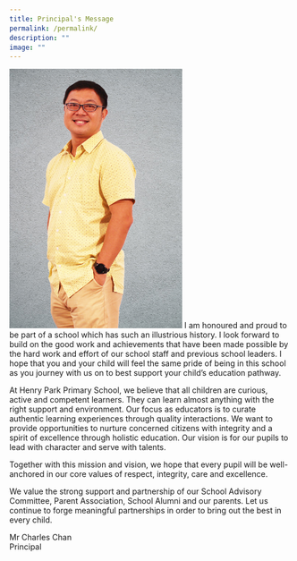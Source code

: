 ```yaml
---
title: Principal's Message
permalink: /permalink/
description: ""
image: ""
---
```

![](/images/Mr%20Charles%20Chan.png)
I am honoured and proud to be part of a school which has such an illustrious history. I look forward to build on the good work and achievements that have been made possible by the hard work and effort of our school staff and previous school leaders. I hope that you and your child will feel the same pride of being in this school as you journey with us on to best support your child’s education pathway.

At Henry Park Primary School, we believe that all children are curious, active and competent learners. They can learn almost anything with the right support and environment. Our focus as educators is to curate authentic learning experiences through quality interactions. We want to provide opportunities to nurture concerned citizens with integrity and a spirit of excellence through holistic education. Our vision is for our pupils to lead with character and serve with talents.

Together with this mission and vision, we hope that every pupil will be well-anchored in our core values of respect, integrity, care and excellence.

We value the strong support and partnership of our School Advisory Committee, Parent Association, School Alumni and our parents. Let us continue to forge meaningful partnerships in order to bring out the best in every child.

Mr Charles Chan  
Principal